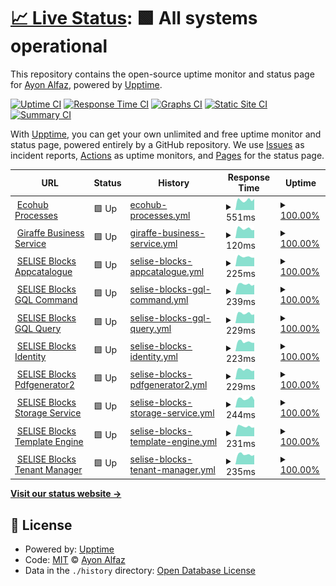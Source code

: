 # [📈 Live Status](https://clone47.github.io/ecohub-processes-uptime): <!--live status--> **🟩 All systems operational**

This repository contains the open-source uptime monitor and status page for [Ayon Alfaz](https://clone47.github.io/ecohub-processes-uptime), powered by [Upptime](https://github.com/upptime/upptime).

[![Uptime CI](https://github.com/clone47/ecohub-processes-uptime/workflows/Uptime%20CI/badge.svg)](https://github.com/clone47/ecohub-processes-uptime/actions?query=workflow%3A%22Uptime+CI%22)
[![Response Time CI](https://github.com/clone47/ecohub-processes-uptime/workflows/Response%20Time%20CI/badge.svg)](https://github.com/clone47/ecohub-processes-uptime/actions?query=workflow%3A%22Response+Time+CI%22)
[![Graphs CI](https://github.com/clone47/ecohub-processes-uptime/workflows/Graphs%20CI/badge.svg)](https://github.com/clone47/ecohub-processes-uptime/actions?query=workflow%3A%22Graphs+CI%22)
[![Static Site CI](https://github.com/clone47/ecohub-processes-uptime/workflows/Static%20Site%20CI/badge.svg)](https://github.com/clone47/ecohub-processes-uptime/actions?query=workflow%3A%22Static+Site+CI%22)
[![Summary CI](https://github.com/clone47/ecohub-processes-uptime/workflows/Summary%20CI/badge.svg)](https://github.com/clone47/ecohub-processes-uptime/actions?query=workflow%3A%22Summary+CI%22)

With [Upptime](https://upptime.js.org), you can get your own unlimited and free uptime monitor and status page, powered entirely by a GitHub repository. We use [Issues](https://github.com/clone47/ecohub-processes-uptime/issues) as incident reports, [Actions](https://github.com/clone47/ecohub-processes-uptime/actions) as uptime monitors, and [Pages](https://clone47.github.io/ecohub-processes-uptime) for the status page.

<!--start: status pages-->
<!-- This summary is generated by Upptime (https://github.com/upptime/upptime) -->
<!-- Do not edit this manually, your changes will be overwritten -->
<!-- prettier-ignore -->
| URL | Status | History | Response Time | Uptime |
| --- | ------ | ------- | ------------- | ------ |
| <img alt="" src="https://az-cdn.selise.biz/selisecdn/cdn/giraffe/EcoHub_Logo.svg" height="13"> [Ecohub Processes](https://processes.myecohub.ch) | 🟩 Up | [ecohub-processes.yml](https://github.com/clone47/ecohub-processes-uptime/commits/HEAD/history/ecohub-processes.yml) | <details><summary><img alt="Response time graph" src="./graphs/ecohub-processes/response-time-week.png" height="20"> 551ms</summary><br><a href="https://ep-status.essential-sandbox.com/history/ecohub-processes"><img alt="Response time 604" src="https://img.shields.io/endpoint?url=https%3A%2F%2Fraw.githubusercontent.com%2Fclone47%2Fecohub-processes-uptime%2FHEAD%2Fapi%2Fecohub-processes%2Fresponse-time.json"></a><br><a href="https://ep-status.essential-sandbox.com/history/ecohub-processes"><img alt="24-hour response time 617" src="https://img.shields.io/endpoint?url=https%3A%2F%2Fraw.githubusercontent.com%2Fclone47%2Fecohub-processes-uptime%2FHEAD%2Fapi%2Fecohub-processes%2Fresponse-time-day.json"></a><br><a href="https://ep-status.essential-sandbox.com/history/ecohub-processes"><img alt="7-day response time 551" src="https://img.shields.io/endpoint?url=https%3A%2F%2Fraw.githubusercontent.com%2Fclone47%2Fecohub-processes-uptime%2FHEAD%2Fapi%2Fecohub-processes%2Fresponse-time-week.json"></a><br><a href="https://ep-status.essential-sandbox.com/history/ecohub-processes"><img alt="30-day response time 580" src="https://img.shields.io/endpoint?url=https%3A%2F%2Fraw.githubusercontent.com%2Fclone47%2Fecohub-processes-uptime%2FHEAD%2Fapi%2Fecohub-processes%2Fresponse-time-month.json"></a><br><a href="https://ep-status.essential-sandbox.com/history/ecohub-processes"><img alt="1-year response time 604" src="https://img.shields.io/endpoint?url=https%3A%2F%2Fraw.githubusercontent.com%2Fclone47%2Fecohub-processes-uptime%2FHEAD%2Fapi%2Fecohub-processes%2Fresponse-time-year.json"></a></details> | <details><summary><a href="https://ep-status.essential-sandbox.com/history/ecohub-processes">100.00%</a></summary><a href="https://ep-status.essential-sandbox.com/history/ecohub-processes"><img alt="All-time uptime 100.00%" src="https://img.shields.io/endpoint?url=https%3A%2F%2Fraw.githubusercontent.com%2Fclone47%2Fecohub-processes-uptime%2FHEAD%2Fapi%2Fecohub-processes%2Fuptime.json"></a><br><a href="https://ep-status.essential-sandbox.com/history/ecohub-processes"><img alt="24-hour uptime 100.00%" src="https://img.shields.io/endpoint?url=https%3A%2F%2Fraw.githubusercontent.com%2Fclone47%2Fecohub-processes-uptime%2FHEAD%2Fapi%2Fecohub-processes%2Fuptime-day.json"></a><br><a href="https://ep-status.essential-sandbox.com/history/ecohub-processes"><img alt="7-day uptime 100.00%" src="https://img.shields.io/endpoint?url=https%3A%2F%2Fraw.githubusercontent.com%2Fclone47%2Fecohub-processes-uptime%2FHEAD%2Fapi%2Fecohub-processes%2Fuptime-week.json"></a><br><a href="https://ep-status.essential-sandbox.com/history/ecohub-processes"><img alt="30-day uptime 100.00%" src="https://img.shields.io/endpoint?url=https%3A%2F%2Fraw.githubusercontent.com%2Fclone47%2Fecohub-processes-uptime%2FHEAD%2Fapi%2Fecohub-processes%2Fuptime-month.json"></a><br><a href="https://ep-status.essential-sandbox.com/history/ecohub-processes"><img alt="1-year uptime 100.00%" src="https://img.shields.io/endpoint?url=https%3A%2F%2Fraw.githubusercontent.com%2Fclone47%2Fecohub-processes-uptime%2FHEAD%2Fapi%2Fecohub-processes%2Fuptime-year.json"></a></details>
| <img alt="" src="https://az-cdn.selise.biz/selisecdn/cdn/giraffe/EcoHub_Logo.svg" height="13"> [Giraffe Business Service](https://processes.myecohub.ch/api/business-giraffe/GiraffeService/management/ping) | 🟩 Up | [giraffe-business-service.yml](https://github.com/clone47/ecohub-processes-uptime/commits/HEAD/history/giraffe-business-service.yml) | <details><summary><img alt="Response time graph" src="./graphs/giraffe-business-service/response-time-week.png" height="20"> 120ms</summary><br><a href="https://ep-status.essential-sandbox.com/history/giraffe-business-service"><img alt="Response time 124" src="https://img.shields.io/endpoint?url=https%3A%2F%2Fraw.githubusercontent.com%2Fclone47%2Fecohub-processes-uptime%2FHEAD%2Fapi%2Fgiraffe-business-service%2Fresponse-time.json"></a><br><a href="https://ep-status.essential-sandbox.com/history/giraffe-business-service"><img alt="24-hour response time 101" src="https://img.shields.io/endpoint?url=https%3A%2F%2Fraw.githubusercontent.com%2Fclone47%2Fecohub-processes-uptime%2FHEAD%2Fapi%2Fgiraffe-business-service%2Fresponse-time-day.json"></a><br><a href="https://ep-status.essential-sandbox.com/history/giraffe-business-service"><img alt="7-day response time 120" src="https://img.shields.io/endpoint?url=https%3A%2F%2Fraw.githubusercontent.com%2Fclone47%2Fecohub-processes-uptime%2FHEAD%2Fapi%2Fgiraffe-business-service%2Fresponse-time-week.json"></a><br><a href="https://ep-status.essential-sandbox.com/history/giraffe-business-service"><img alt="30-day response time 120" src="https://img.shields.io/endpoint?url=https%3A%2F%2Fraw.githubusercontent.com%2Fclone47%2Fecohub-processes-uptime%2FHEAD%2Fapi%2Fgiraffe-business-service%2Fresponse-time-month.json"></a><br><a href="https://ep-status.essential-sandbox.com/history/giraffe-business-service"><img alt="1-year response time 124" src="https://img.shields.io/endpoint?url=https%3A%2F%2Fraw.githubusercontent.com%2Fclone47%2Fecohub-processes-uptime%2FHEAD%2Fapi%2Fgiraffe-business-service%2Fresponse-time-year.json"></a></details> | <details><summary><a href="https://ep-status.essential-sandbox.com/history/giraffe-business-service">100.00%</a></summary><a href="https://ep-status.essential-sandbox.com/history/giraffe-business-service"><img alt="All-time uptime 100.00%" src="https://img.shields.io/endpoint?url=https%3A%2F%2Fraw.githubusercontent.com%2Fclone47%2Fecohub-processes-uptime%2FHEAD%2Fapi%2Fgiraffe-business-service%2Fuptime.json"></a><br><a href="https://ep-status.essential-sandbox.com/history/giraffe-business-service"><img alt="24-hour uptime 100.00%" src="https://img.shields.io/endpoint?url=https%3A%2F%2Fraw.githubusercontent.com%2Fclone47%2Fecohub-processes-uptime%2FHEAD%2Fapi%2Fgiraffe-business-service%2Fuptime-day.json"></a><br><a href="https://ep-status.essential-sandbox.com/history/giraffe-business-service"><img alt="7-day uptime 100.00%" src="https://img.shields.io/endpoint?url=https%3A%2F%2Fraw.githubusercontent.com%2Fclone47%2Fecohub-processes-uptime%2FHEAD%2Fapi%2Fgiraffe-business-service%2Fuptime-week.json"></a><br><a href="https://ep-status.essential-sandbox.com/history/giraffe-business-service"><img alt="30-day uptime 100.00%" src="https://img.shields.io/endpoint?url=https%3A%2F%2Fraw.githubusercontent.com%2Fclone47%2Fecohub-processes-uptime%2FHEAD%2Fapi%2Fgiraffe-business-service%2Fuptime-month.json"></a><br><a href="https://ep-status.essential-sandbox.com/history/giraffe-business-service"><img alt="1-year uptime 100.00%" src="https://img.shields.io/endpoint?url=https%3A%2F%2Fraw.githubusercontent.com%2Fclone47%2Fecohub-processes-uptime%2FHEAD%2Fapi%2Fgiraffe-business-service%2Fuptime-year.json"></a></details>
| <img alt="" src="https://images.selise.club/app_icon_xs_selise_8627edb2-513d-44e9-be8c-3de3461c3c05.png" height="13"> [SELISE Blocks Appcatalogue](https://processes.myecohub.ch/api/appcatalogue/v1/appcatalogue/management/ping) | 🟩 Up | [selise-blocks-appcatalogue.yml](https://github.com/clone47/ecohub-processes-uptime/commits/HEAD/history/selise-blocks-appcatalogue.yml) | <details><summary><img alt="Response time graph" src="./graphs/selise-blocks-appcatalogue/response-time-week.png" height="20"> 225ms</summary><br><a href="https://ep-status.essential-sandbox.com/history/selise-blocks-appcatalogue"><img alt="Response time 230" src="https://img.shields.io/endpoint?url=https%3A%2F%2Fraw.githubusercontent.com%2Fclone47%2Fecohub-processes-uptime%2FHEAD%2Fapi%2Fselise-blocks-appcatalogue%2Fresponse-time.json"></a><br><a href="https://ep-status.essential-sandbox.com/history/selise-blocks-appcatalogue"><img alt="24-hour response time 202" src="https://img.shields.io/endpoint?url=https%3A%2F%2Fraw.githubusercontent.com%2Fclone47%2Fecohub-processes-uptime%2FHEAD%2Fapi%2Fselise-blocks-appcatalogue%2Fresponse-time-day.json"></a><br><a href="https://ep-status.essential-sandbox.com/history/selise-blocks-appcatalogue"><img alt="7-day response time 225" src="https://img.shields.io/endpoint?url=https%3A%2F%2Fraw.githubusercontent.com%2Fclone47%2Fecohub-processes-uptime%2FHEAD%2Fapi%2Fselise-blocks-appcatalogue%2Fresponse-time-week.json"></a><br><a href="https://ep-status.essential-sandbox.com/history/selise-blocks-appcatalogue"><img alt="30-day response time 225" src="https://img.shields.io/endpoint?url=https%3A%2F%2Fraw.githubusercontent.com%2Fclone47%2Fecohub-processes-uptime%2FHEAD%2Fapi%2Fselise-blocks-appcatalogue%2Fresponse-time-month.json"></a><br><a href="https://ep-status.essential-sandbox.com/history/selise-blocks-appcatalogue"><img alt="1-year response time 230" src="https://img.shields.io/endpoint?url=https%3A%2F%2Fraw.githubusercontent.com%2Fclone47%2Fecohub-processes-uptime%2FHEAD%2Fapi%2Fselise-blocks-appcatalogue%2Fresponse-time-year.json"></a></details> | <details><summary><a href="https://ep-status.essential-sandbox.com/history/selise-blocks-appcatalogue">100.00%</a></summary><a href="https://ep-status.essential-sandbox.com/history/selise-blocks-appcatalogue"><img alt="All-time uptime 100.00%" src="https://img.shields.io/endpoint?url=https%3A%2F%2Fraw.githubusercontent.com%2Fclone47%2Fecohub-processes-uptime%2FHEAD%2Fapi%2Fselise-blocks-appcatalogue%2Fuptime.json"></a><br><a href="https://ep-status.essential-sandbox.com/history/selise-blocks-appcatalogue"><img alt="24-hour uptime 100.00%" src="https://img.shields.io/endpoint?url=https%3A%2F%2Fraw.githubusercontent.com%2Fclone47%2Fecohub-processes-uptime%2FHEAD%2Fapi%2Fselise-blocks-appcatalogue%2Fuptime-day.json"></a><br><a href="https://ep-status.essential-sandbox.com/history/selise-blocks-appcatalogue"><img alt="7-day uptime 100.00%" src="https://img.shields.io/endpoint?url=https%3A%2F%2Fraw.githubusercontent.com%2Fclone47%2Fecohub-processes-uptime%2FHEAD%2Fapi%2Fselise-blocks-appcatalogue%2Fuptime-week.json"></a><br><a href="https://ep-status.essential-sandbox.com/history/selise-blocks-appcatalogue"><img alt="30-day uptime 100.00%" src="https://img.shields.io/endpoint?url=https%3A%2F%2Fraw.githubusercontent.com%2Fclone47%2Fecohub-processes-uptime%2FHEAD%2Fapi%2Fselise-blocks-appcatalogue%2Fuptime-month.json"></a><br><a href="https://ep-status.essential-sandbox.com/history/selise-blocks-appcatalogue"><img alt="1-year uptime 100.00%" src="https://img.shields.io/endpoint?url=https%3A%2F%2Fraw.githubusercontent.com%2Fclone47%2Fecohub-processes-uptime%2FHEAD%2Fapi%2Fselise-blocks-appcatalogue%2Fuptime-year.json"></a></details>
| <img alt="" src="https://images.selise.club/app_icon_xs_selise_8627edb2-513d-44e9-be8c-3de3461c3c05.png" height="13"> [SELISE Blocks GQL Command](https://processes.myecohub.ch/api/gqlcommand/v1/ping) | 🟩 Up | [selise-blocks-gql-command.yml](https://github.com/clone47/ecohub-processes-uptime/commits/HEAD/history/selise-blocks-gql-command.yml) | <details><summary><img alt="Response time graph" src="./graphs/selise-blocks-gql-command/response-time-week.png" height="20"> 239ms</summary><br><a href="https://ep-status.essential-sandbox.com/history/selise-blocks-gql-command"><img alt="Response time 230" src="https://img.shields.io/endpoint?url=https%3A%2F%2Fraw.githubusercontent.com%2Fclone47%2Fecohub-processes-uptime%2FHEAD%2Fapi%2Fselise-blocks-gql-command%2Fresponse-time.json"></a><br><a href="https://ep-status.essential-sandbox.com/history/selise-blocks-gql-command"><img alt="24-hour response time 229" src="https://img.shields.io/endpoint?url=https%3A%2F%2Fraw.githubusercontent.com%2Fclone47%2Fecohub-processes-uptime%2FHEAD%2Fapi%2Fselise-blocks-gql-command%2Fresponse-time-day.json"></a><br><a href="https://ep-status.essential-sandbox.com/history/selise-blocks-gql-command"><img alt="7-day response time 239" src="https://img.shields.io/endpoint?url=https%3A%2F%2Fraw.githubusercontent.com%2Fclone47%2Fecohub-processes-uptime%2FHEAD%2Fapi%2Fselise-blocks-gql-command%2Fresponse-time-week.json"></a><br><a href="https://ep-status.essential-sandbox.com/history/selise-blocks-gql-command"><img alt="30-day response time 226" src="https://img.shields.io/endpoint?url=https%3A%2F%2Fraw.githubusercontent.com%2Fclone47%2Fecohub-processes-uptime%2FHEAD%2Fapi%2Fselise-blocks-gql-command%2Fresponse-time-month.json"></a><br><a href="https://ep-status.essential-sandbox.com/history/selise-blocks-gql-command"><img alt="1-year response time 230" src="https://img.shields.io/endpoint?url=https%3A%2F%2Fraw.githubusercontent.com%2Fclone47%2Fecohub-processes-uptime%2FHEAD%2Fapi%2Fselise-blocks-gql-command%2Fresponse-time-year.json"></a></details> | <details><summary><a href="https://ep-status.essential-sandbox.com/history/selise-blocks-gql-command">100.00%</a></summary><a href="https://ep-status.essential-sandbox.com/history/selise-blocks-gql-command"><img alt="All-time uptime 100.00%" src="https://img.shields.io/endpoint?url=https%3A%2F%2Fraw.githubusercontent.com%2Fclone47%2Fecohub-processes-uptime%2FHEAD%2Fapi%2Fselise-blocks-gql-command%2Fuptime.json"></a><br><a href="https://ep-status.essential-sandbox.com/history/selise-blocks-gql-command"><img alt="24-hour uptime 100.00%" src="https://img.shields.io/endpoint?url=https%3A%2F%2Fraw.githubusercontent.com%2Fclone47%2Fecohub-processes-uptime%2FHEAD%2Fapi%2Fselise-blocks-gql-command%2Fuptime-day.json"></a><br><a href="https://ep-status.essential-sandbox.com/history/selise-blocks-gql-command"><img alt="7-day uptime 100.00%" src="https://img.shields.io/endpoint?url=https%3A%2F%2Fraw.githubusercontent.com%2Fclone47%2Fecohub-processes-uptime%2FHEAD%2Fapi%2Fselise-blocks-gql-command%2Fuptime-week.json"></a><br><a href="https://ep-status.essential-sandbox.com/history/selise-blocks-gql-command"><img alt="30-day uptime 100.00%" src="https://img.shields.io/endpoint?url=https%3A%2F%2Fraw.githubusercontent.com%2Fclone47%2Fecohub-processes-uptime%2FHEAD%2Fapi%2Fselise-blocks-gql-command%2Fuptime-month.json"></a><br><a href="https://ep-status.essential-sandbox.com/history/selise-blocks-gql-command"><img alt="1-year uptime 100.00%" src="https://img.shields.io/endpoint?url=https%3A%2F%2Fraw.githubusercontent.com%2Fclone47%2Fecohub-processes-uptime%2FHEAD%2Fapi%2Fselise-blocks-gql-command%2Fuptime-year.json"></a></details>
| <img alt="" src="https://images.selise.club/app_icon_xs_selise_8627edb2-513d-44e9-be8c-3de3461c3c05.png" height="13"> [SELISE Blocks GQL Query](https://processes.myecohub.ch/api/gqlquery/v1/ping) | 🟩 Up | [selise-blocks-gql-query.yml](https://github.com/clone47/ecohub-processes-uptime/commits/HEAD/history/selise-blocks-gql-query.yml) | <details><summary><img alt="Response time graph" src="./graphs/selise-blocks-gql-query/response-time-week.png" height="20"> 229ms</summary><br><a href="https://ep-status.essential-sandbox.com/history/selise-blocks-gql-query"><img alt="Response time 231" src="https://img.shields.io/endpoint?url=https%3A%2F%2Fraw.githubusercontent.com%2Fclone47%2Fecohub-processes-uptime%2FHEAD%2Fapi%2Fselise-blocks-gql-query%2Fresponse-time.json"></a><br><a href="https://ep-status.essential-sandbox.com/history/selise-blocks-gql-query"><img alt="24-hour response time 206" src="https://img.shields.io/endpoint?url=https%3A%2F%2Fraw.githubusercontent.com%2Fclone47%2Fecohub-processes-uptime%2FHEAD%2Fapi%2Fselise-blocks-gql-query%2Fresponse-time-day.json"></a><br><a href="https://ep-status.essential-sandbox.com/history/selise-blocks-gql-query"><img alt="7-day response time 229" src="https://img.shields.io/endpoint?url=https%3A%2F%2Fraw.githubusercontent.com%2Fclone47%2Fecohub-processes-uptime%2FHEAD%2Fapi%2Fselise-blocks-gql-query%2Fresponse-time-week.json"></a><br><a href="https://ep-status.essential-sandbox.com/history/selise-blocks-gql-query"><img alt="30-day response time 225" src="https://img.shields.io/endpoint?url=https%3A%2F%2Fraw.githubusercontent.com%2Fclone47%2Fecohub-processes-uptime%2FHEAD%2Fapi%2Fselise-blocks-gql-query%2Fresponse-time-month.json"></a><br><a href="https://ep-status.essential-sandbox.com/history/selise-blocks-gql-query"><img alt="1-year response time 231" src="https://img.shields.io/endpoint?url=https%3A%2F%2Fraw.githubusercontent.com%2Fclone47%2Fecohub-processes-uptime%2FHEAD%2Fapi%2Fselise-blocks-gql-query%2Fresponse-time-year.json"></a></details> | <details><summary><a href="https://ep-status.essential-sandbox.com/history/selise-blocks-gql-query">100.00%</a></summary><a href="https://ep-status.essential-sandbox.com/history/selise-blocks-gql-query"><img alt="All-time uptime 100.00%" src="https://img.shields.io/endpoint?url=https%3A%2F%2Fraw.githubusercontent.com%2Fclone47%2Fecohub-processes-uptime%2FHEAD%2Fapi%2Fselise-blocks-gql-query%2Fuptime.json"></a><br><a href="https://ep-status.essential-sandbox.com/history/selise-blocks-gql-query"><img alt="24-hour uptime 100.00%" src="https://img.shields.io/endpoint?url=https%3A%2F%2Fraw.githubusercontent.com%2Fclone47%2Fecohub-processes-uptime%2FHEAD%2Fapi%2Fselise-blocks-gql-query%2Fuptime-day.json"></a><br><a href="https://ep-status.essential-sandbox.com/history/selise-blocks-gql-query"><img alt="7-day uptime 100.00%" src="https://img.shields.io/endpoint?url=https%3A%2F%2Fraw.githubusercontent.com%2Fclone47%2Fecohub-processes-uptime%2FHEAD%2Fapi%2Fselise-blocks-gql-query%2Fuptime-week.json"></a><br><a href="https://ep-status.essential-sandbox.com/history/selise-blocks-gql-query"><img alt="30-day uptime 100.00%" src="https://img.shields.io/endpoint?url=https%3A%2F%2Fraw.githubusercontent.com%2Fclone47%2Fecohub-processes-uptime%2FHEAD%2Fapi%2Fselise-blocks-gql-query%2Fuptime-month.json"></a><br><a href="https://ep-status.essential-sandbox.com/history/selise-blocks-gql-query"><img alt="1-year uptime 100.00%" src="https://img.shields.io/endpoint?url=https%3A%2F%2Fraw.githubusercontent.com%2Fclone47%2Fecohub-processes-uptime%2FHEAD%2Fapi%2Fselise-blocks-gql-query%2Fuptime-year.json"></a></details>
| <img alt="" src="https://images.selise.club/app_icon_xs_selise_8627edb2-513d-44e9-be8c-3de3461c3c05.png" height="13"> [SELISE Blocks Identity](https://processes.myecohub.ch/api/identity/v1/identity/management/ping) | 🟩 Up | [selise-blocks-identity.yml](https://github.com/clone47/ecohub-processes-uptime/commits/HEAD/history/selise-blocks-identity.yml) | <details><summary><img alt="Response time graph" src="./graphs/selise-blocks-identity/response-time-week.png" height="20"> 223ms</summary><br><a href="https://ep-status.essential-sandbox.com/history/selise-blocks-identity"><img alt="Response time 231" src="https://img.shields.io/endpoint?url=https%3A%2F%2Fraw.githubusercontent.com%2Fclone47%2Fecohub-processes-uptime%2FHEAD%2Fapi%2Fselise-blocks-identity%2Fresponse-time.json"></a><br><a href="https://ep-status.essential-sandbox.com/history/selise-blocks-identity"><img alt="24-hour response time 197" src="https://img.shields.io/endpoint?url=https%3A%2F%2Fraw.githubusercontent.com%2Fclone47%2Fecohub-processes-uptime%2FHEAD%2Fapi%2Fselise-blocks-identity%2Fresponse-time-day.json"></a><br><a href="https://ep-status.essential-sandbox.com/history/selise-blocks-identity"><img alt="7-day response time 223" src="https://img.shields.io/endpoint?url=https%3A%2F%2Fraw.githubusercontent.com%2Fclone47%2Fecohub-processes-uptime%2FHEAD%2Fapi%2Fselise-blocks-identity%2Fresponse-time-week.json"></a><br><a href="https://ep-status.essential-sandbox.com/history/selise-blocks-identity"><img alt="30-day response time 226" src="https://img.shields.io/endpoint?url=https%3A%2F%2Fraw.githubusercontent.com%2Fclone47%2Fecohub-processes-uptime%2FHEAD%2Fapi%2Fselise-blocks-identity%2Fresponse-time-month.json"></a><br><a href="https://ep-status.essential-sandbox.com/history/selise-blocks-identity"><img alt="1-year response time 231" src="https://img.shields.io/endpoint?url=https%3A%2F%2Fraw.githubusercontent.com%2Fclone47%2Fecohub-processes-uptime%2FHEAD%2Fapi%2Fselise-blocks-identity%2Fresponse-time-year.json"></a></details> | <details><summary><a href="https://ep-status.essential-sandbox.com/history/selise-blocks-identity">100.00%</a></summary><a href="https://ep-status.essential-sandbox.com/history/selise-blocks-identity"><img alt="All-time uptime 100.00%" src="https://img.shields.io/endpoint?url=https%3A%2F%2Fraw.githubusercontent.com%2Fclone47%2Fecohub-processes-uptime%2FHEAD%2Fapi%2Fselise-blocks-identity%2Fuptime.json"></a><br><a href="https://ep-status.essential-sandbox.com/history/selise-blocks-identity"><img alt="24-hour uptime 100.00%" src="https://img.shields.io/endpoint?url=https%3A%2F%2Fraw.githubusercontent.com%2Fclone47%2Fecohub-processes-uptime%2FHEAD%2Fapi%2Fselise-blocks-identity%2Fuptime-day.json"></a><br><a href="https://ep-status.essential-sandbox.com/history/selise-blocks-identity"><img alt="7-day uptime 100.00%" src="https://img.shields.io/endpoint?url=https%3A%2F%2Fraw.githubusercontent.com%2Fclone47%2Fecohub-processes-uptime%2FHEAD%2Fapi%2Fselise-blocks-identity%2Fuptime-week.json"></a><br><a href="https://ep-status.essential-sandbox.com/history/selise-blocks-identity"><img alt="30-day uptime 100.00%" src="https://img.shields.io/endpoint?url=https%3A%2F%2Fraw.githubusercontent.com%2Fclone47%2Fecohub-processes-uptime%2FHEAD%2Fapi%2Fselise-blocks-identity%2Fuptime-month.json"></a><br><a href="https://ep-status.essential-sandbox.com/history/selise-blocks-identity"><img alt="1-year uptime 100.00%" src="https://img.shields.io/endpoint?url=https%3A%2F%2Fraw.githubusercontent.com%2Fclone47%2Fecohub-processes-uptime%2FHEAD%2Fapi%2Fselise-blocks-identity%2Fuptime-year.json"></a></details>
| <img alt="" src="https://images.selise.club/app_icon_xs_selise_8627edb2-513d-44e9-be8c-3de3461c3c05.png" height="13"> [SELISE Blocks Pdfgenerator2](https://processes.myecohub.ch/api/pdfgenerator2/v1/PdfGeneratorHost/Management/Ping) | 🟩 Up | [selise-blocks-pdfgenerator2.yml](https://github.com/clone47/ecohub-processes-uptime/commits/HEAD/history/selise-blocks-pdfgenerator2.yml) | <details><summary><img alt="Response time graph" src="./graphs/selise-blocks-pdfgenerator2/response-time-week.png" height="20"> 229ms</summary><br><a href="https://ep-status.essential-sandbox.com/history/selise-blocks-pdfgenerator2"><img alt="Response time 230" src="https://img.shields.io/endpoint?url=https%3A%2F%2Fraw.githubusercontent.com%2Fclone47%2Fecohub-processes-uptime%2FHEAD%2Fapi%2Fselise-blocks-pdfgenerator2%2Fresponse-time.json"></a><br><a href="https://ep-status.essential-sandbox.com/history/selise-blocks-pdfgenerator2"><img alt="24-hour response time 205" src="https://img.shields.io/endpoint?url=https%3A%2F%2Fraw.githubusercontent.com%2Fclone47%2Fecohub-processes-uptime%2FHEAD%2Fapi%2Fselise-blocks-pdfgenerator2%2Fresponse-time-day.json"></a><br><a href="https://ep-status.essential-sandbox.com/history/selise-blocks-pdfgenerator2"><img alt="7-day response time 229" src="https://img.shields.io/endpoint?url=https%3A%2F%2Fraw.githubusercontent.com%2Fclone47%2Fecohub-processes-uptime%2FHEAD%2Fapi%2Fselise-blocks-pdfgenerator2%2Fresponse-time-week.json"></a><br><a href="https://ep-status.essential-sandbox.com/history/selise-blocks-pdfgenerator2"><img alt="30-day response time 226" src="https://img.shields.io/endpoint?url=https%3A%2F%2Fraw.githubusercontent.com%2Fclone47%2Fecohub-processes-uptime%2FHEAD%2Fapi%2Fselise-blocks-pdfgenerator2%2Fresponse-time-month.json"></a><br><a href="https://ep-status.essential-sandbox.com/history/selise-blocks-pdfgenerator2"><img alt="1-year response time 230" src="https://img.shields.io/endpoint?url=https%3A%2F%2Fraw.githubusercontent.com%2Fclone47%2Fecohub-processes-uptime%2FHEAD%2Fapi%2Fselise-blocks-pdfgenerator2%2Fresponse-time-year.json"></a></details> | <details><summary><a href="https://ep-status.essential-sandbox.com/history/selise-blocks-pdfgenerator2">100.00%</a></summary><a href="https://ep-status.essential-sandbox.com/history/selise-blocks-pdfgenerator2"><img alt="All-time uptime 100.00%" src="https://img.shields.io/endpoint?url=https%3A%2F%2Fraw.githubusercontent.com%2Fclone47%2Fecohub-processes-uptime%2FHEAD%2Fapi%2Fselise-blocks-pdfgenerator2%2Fuptime.json"></a><br><a href="https://ep-status.essential-sandbox.com/history/selise-blocks-pdfgenerator2"><img alt="24-hour uptime 100.00%" src="https://img.shields.io/endpoint?url=https%3A%2F%2Fraw.githubusercontent.com%2Fclone47%2Fecohub-processes-uptime%2FHEAD%2Fapi%2Fselise-blocks-pdfgenerator2%2Fuptime-day.json"></a><br><a href="https://ep-status.essential-sandbox.com/history/selise-blocks-pdfgenerator2"><img alt="7-day uptime 100.00%" src="https://img.shields.io/endpoint?url=https%3A%2F%2Fraw.githubusercontent.com%2Fclone47%2Fecohub-processes-uptime%2FHEAD%2Fapi%2Fselise-blocks-pdfgenerator2%2Fuptime-week.json"></a><br><a href="https://ep-status.essential-sandbox.com/history/selise-blocks-pdfgenerator2"><img alt="30-day uptime 100.00%" src="https://img.shields.io/endpoint?url=https%3A%2F%2Fraw.githubusercontent.com%2Fclone47%2Fecohub-processes-uptime%2FHEAD%2Fapi%2Fselise-blocks-pdfgenerator2%2Fuptime-month.json"></a><br><a href="https://ep-status.essential-sandbox.com/history/selise-blocks-pdfgenerator2"><img alt="1-year uptime 100.00%" src="https://img.shields.io/endpoint?url=https%3A%2F%2Fraw.githubusercontent.com%2Fclone47%2Fecohub-processes-uptime%2FHEAD%2Fapi%2Fselise-blocks-pdfgenerator2%2Fuptime-year.json"></a></details>
| <img alt="" src="https://images.selise.club/app_icon_xs_selise_8627edb2-513d-44e9-be8c-3de3461c3c05.png" height="13"> [SELISE Blocks Storage Service](https://processes.myecohub.ch/api/storageservice/v1/storageservice/management/ping) | 🟩 Up | [selise-blocks-storage-service.yml](https://github.com/clone47/ecohub-processes-uptime/commits/HEAD/history/selise-blocks-storage-service.yml) | <details><summary><img alt="Response time graph" src="./graphs/selise-blocks-storage-service/response-time-week.png" height="20"> 244ms</summary><br><a href="https://ep-status.essential-sandbox.com/history/selise-blocks-storage-service"><img alt="Response time 274" src="https://img.shields.io/endpoint?url=https%3A%2F%2Fraw.githubusercontent.com%2Fclone47%2Fecohub-processes-uptime%2FHEAD%2Fapi%2Fselise-blocks-storage-service%2Fresponse-time.json"></a><br><a href="https://ep-status.essential-sandbox.com/history/selise-blocks-storage-service"><img alt="24-hour response time 203" src="https://img.shields.io/endpoint?url=https%3A%2F%2Fraw.githubusercontent.com%2Fclone47%2Fecohub-processes-uptime%2FHEAD%2Fapi%2Fselise-blocks-storage-service%2Fresponse-time-day.json"></a><br><a href="https://ep-status.essential-sandbox.com/history/selise-blocks-storage-service"><img alt="7-day response time 244" src="https://img.shields.io/endpoint?url=https%3A%2F%2Fraw.githubusercontent.com%2Fclone47%2Fecohub-processes-uptime%2FHEAD%2Fapi%2Fselise-blocks-storage-service%2Fresponse-time-week.json"></a><br><a href="https://ep-status.essential-sandbox.com/history/selise-blocks-storage-service"><img alt="30-day response time 304" src="https://img.shields.io/endpoint?url=https%3A%2F%2Fraw.githubusercontent.com%2Fclone47%2Fecohub-processes-uptime%2FHEAD%2Fapi%2Fselise-blocks-storage-service%2Fresponse-time-month.json"></a><br><a href="https://ep-status.essential-sandbox.com/history/selise-blocks-storage-service"><img alt="1-year response time 274" src="https://img.shields.io/endpoint?url=https%3A%2F%2Fraw.githubusercontent.com%2Fclone47%2Fecohub-processes-uptime%2FHEAD%2Fapi%2Fselise-blocks-storage-service%2Fresponse-time-year.json"></a></details> | <details><summary><a href="https://ep-status.essential-sandbox.com/history/selise-blocks-storage-service">100.00%</a></summary><a href="https://ep-status.essential-sandbox.com/history/selise-blocks-storage-service"><img alt="All-time uptime 100.00%" src="https://img.shields.io/endpoint?url=https%3A%2F%2Fraw.githubusercontent.com%2Fclone47%2Fecohub-processes-uptime%2FHEAD%2Fapi%2Fselise-blocks-storage-service%2Fuptime.json"></a><br><a href="https://ep-status.essential-sandbox.com/history/selise-blocks-storage-service"><img alt="24-hour uptime 100.00%" src="https://img.shields.io/endpoint?url=https%3A%2F%2Fraw.githubusercontent.com%2Fclone47%2Fecohub-processes-uptime%2FHEAD%2Fapi%2Fselise-blocks-storage-service%2Fuptime-day.json"></a><br><a href="https://ep-status.essential-sandbox.com/history/selise-blocks-storage-service"><img alt="7-day uptime 100.00%" src="https://img.shields.io/endpoint?url=https%3A%2F%2Fraw.githubusercontent.com%2Fclone47%2Fecohub-processes-uptime%2FHEAD%2Fapi%2Fselise-blocks-storage-service%2Fuptime-week.json"></a><br><a href="https://ep-status.essential-sandbox.com/history/selise-blocks-storage-service"><img alt="30-day uptime 100.00%" src="https://img.shields.io/endpoint?url=https%3A%2F%2Fraw.githubusercontent.com%2Fclone47%2Fecohub-processes-uptime%2FHEAD%2Fapi%2Fselise-blocks-storage-service%2Fuptime-month.json"></a><br><a href="https://ep-status.essential-sandbox.com/history/selise-blocks-storage-service"><img alt="1-year uptime 100.00%" src="https://img.shields.io/endpoint?url=https%3A%2F%2Fraw.githubusercontent.com%2Fclone47%2Fecohub-processes-uptime%2FHEAD%2Fapi%2Fselise-blocks-storage-service%2Fuptime-year.json"></a></details>
| <img alt="" src="https://images.selise.club/app_icon_xs_selise_8627edb2-513d-44e9-be8c-3de3461c3c05.png" height="13"> [SELISE Blocks Template Engine](https://processes.myecohub.ch/api/templateengine/v1/templateengineservice/management/ping) | 🟩 Up | [selise-blocks-template-engine.yml](https://github.com/clone47/ecohub-processes-uptime/commits/HEAD/history/selise-blocks-template-engine.yml) | <details><summary><img alt="Response time graph" src="./graphs/selise-blocks-template-engine/response-time-week.png" height="20"> 231ms</summary><br><a href="https://ep-status.essential-sandbox.com/history/selise-blocks-template-engine"><img alt="Response time 231" src="https://img.shields.io/endpoint?url=https%3A%2F%2Fraw.githubusercontent.com%2Fclone47%2Fecohub-processes-uptime%2FHEAD%2Fapi%2Fselise-blocks-template-engine%2Fresponse-time.json"></a><br><a href="https://ep-status.essential-sandbox.com/history/selise-blocks-template-engine"><img alt="24-hour response time 208" src="https://img.shields.io/endpoint?url=https%3A%2F%2Fraw.githubusercontent.com%2Fclone47%2Fecohub-processes-uptime%2FHEAD%2Fapi%2Fselise-blocks-template-engine%2Fresponse-time-day.json"></a><br><a href="https://ep-status.essential-sandbox.com/history/selise-blocks-template-engine"><img alt="7-day response time 231" src="https://img.shields.io/endpoint?url=https%3A%2F%2Fraw.githubusercontent.com%2Fclone47%2Fecohub-processes-uptime%2FHEAD%2Fapi%2Fselise-blocks-template-engine%2Fresponse-time-week.json"></a><br><a href="https://ep-status.essential-sandbox.com/history/selise-blocks-template-engine"><img alt="30-day response time 227" src="https://img.shields.io/endpoint?url=https%3A%2F%2Fraw.githubusercontent.com%2Fclone47%2Fecohub-processes-uptime%2FHEAD%2Fapi%2Fselise-blocks-template-engine%2Fresponse-time-month.json"></a><br><a href="https://ep-status.essential-sandbox.com/history/selise-blocks-template-engine"><img alt="1-year response time 231" src="https://img.shields.io/endpoint?url=https%3A%2F%2Fraw.githubusercontent.com%2Fclone47%2Fecohub-processes-uptime%2FHEAD%2Fapi%2Fselise-blocks-template-engine%2Fresponse-time-year.json"></a></details> | <details><summary><a href="https://ep-status.essential-sandbox.com/history/selise-blocks-template-engine">100.00%</a></summary><a href="https://ep-status.essential-sandbox.com/history/selise-blocks-template-engine"><img alt="All-time uptime 100.00%" src="https://img.shields.io/endpoint?url=https%3A%2F%2Fraw.githubusercontent.com%2Fclone47%2Fecohub-processes-uptime%2FHEAD%2Fapi%2Fselise-blocks-template-engine%2Fuptime.json"></a><br><a href="https://ep-status.essential-sandbox.com/history/selise-blocks-template-engine"><img alt="24-hour uptime 100.00%" src="https://img.shields.io/endpoint?url=https%3A%2F%2Fraw.githubusercontent.com%2Fclone47%2Fecohub-processes-uptime%2FHEAD%2Fapi%2Fselise-blocks-template-engine%2Fuptime-day.json"></a><br><a href="https://ep-status.essential-sandbox.com/history/selise-blocks-template-engine"><img alt="7-day uptime 100.00%" src="https://img.shields.io/endpoint?url=https%3A%2F%2Fraw.githubusercontent.com%2Fclone47%2Fecohub-processes-uptime%2FHEAD%2Fapi%2Fselise-blocks-template-engine%2Fuptime-week.json"></a><br><a href="https://ep-status.essential-sandbox.com/history/selise-blocks-template-engine"><img alt="30-day uptime 100.00%" src="https://img.shields.io/endpoint?url=https%3A%2F%2Fraw.githubusercontent.com%2Fclone47%2Fecohub-processes-uptime%2FHEAD%2Fapi%2Fselise-blocks-template-engine%2Fuptime-month.json"></a><br><a href="https://ep-status.essential-sandbox.com/history/selise-blocks-template-engine"><img alt="1-year uptime 100.00%" src="https://img.shields.io/endpoint?url=https%3A%2F%2Fraw.githubusercontent.com%2Fclone47%2Fecohub-processes-uptime%2FHEAD%2Fapi%2Fselise-blocks-template-engine%2Fuptime-year.json"></a></details>
| <img alt="" src="https://images.selise.club/app_icon_xs_selise_8627edb2-513d-44e9-be8c-3de3461c3c05.png" height="13"> [SELISE Blocks Tenant Manager](https://processes.myecohub.ch/api/tenant/v1/tenantmanager/management/ping) | 🟩 Up | [selise-blocks-tenant-manager.yml](https://github.com/clone47/ecohub-processes-uptime/commits/HEAD/history/selise-blocks-tenant-manager.yml) | <details><summary><img alt="Response time graph" src="./graphs/selise-blocks-tenant-manager/response-time-week.png" height="20"> 235ms</summary><br><a href="https://ep-status.essential-sandbox.com/history/selise-blocks-tenant-manager"><img alt="Response time 229" src="https://img.shields.io/endpoint?url=https%3A%2F%2Fraw.githubusercontent.com%2Fclone47%2Fecohub-processes-uptime%2FHEAD%2Fapi%2Fselise-blocks-tenant-manager%2Fresponse-time.json"></a><br><a href="https://ep-status.essential-sandbox.com/history/selise-blocks-tenant-manager"><img alt="24-hour response time 224" src="https://img.shields.io/endpoint?url=https%3A%2F%2Fraw.githubusercontent.com%2Fclone47%2Fecohub-processes-uptime%2FHEAD%2Fapi%2Fselise-blocks-tenant-manager%2Fresponse-time-day.json"></a><br><a href="https://ep-status.essential-sandbox.com/history/selise-blocks-tenant-manager"><img alt="7-day response time 235" src="https://img.shields.io/endpoint?url=https%3A%2F%2Fraw.githubusercontent.com%2Fclone47%2Fecohub-processes-uptime%2FHEAD%2Fapi%2Fselise-blocks-tenant-manager%2Fresponse-time-week.json"></a><br><a href="https://ep-status.essential-sandbox.com/history/selise-blocks-tenant-manager"><img alt="30-day response time 226" src="https://img.shields.io/endpoint?url=https%3A%2F%2Fraw.githubusercontent.com%2Fclone47%2Fecohub-processes-uptime%2FHEAD%2Fapi%2Fselise-blocks-tenant-manager%2Fresponse-time-month.json"></a><br><a href="https://ep-status.essential-sandbox.com/history/selise-blocks-tenant-manager"><img alt="1-year response time 229" src="https://img.shields.io/endpoint?url=https%3A%2F%2Fraw.githubusercontent.com%2Fclone47%2Fecohub-processes-uptime%2FHEAD%2Fapi%2Fselise-blocks-tenant-manager%2Fresponse-time-year.json"></a></details> | <details><summary><a href="https://ep-status.essential-sandbox.com/history/selise-blocks-tenant-manager">100.00%</a></summary><a href="https://ep-status.essential-sandbox.com/history/selise-blocks-tenant-manager"><img alt="All-time uptime 100.00%" src="https://img.shields.io/endpoint?url=https%3A%2F%2Fraw.githubusercontent.com%2Fclone47%2Fecohub-processes-uptime%2FHEAD%2Fapi%2Fselise-blocks-tenant-manager%2Fuptime.json"></a><br><a href="https://ep-status.essential-sandbox.com/history/selise-blocks-tenant-manager"><img alt="24-hour uptime 100.00%" src="https://img.shields.io/endpoint?url=https%3A%2F%2Fraw.githubusercontent.com%2Fclone47%2Fecohub-processes-uptime%2FHEAD%2Fapi%2Fselise-blocks-tenant-manager%2Fuptime-day.json"></a><br><a href="https://ep-status.essential-sandbox.com/history/selise-blocks-tenant-manager"><img alt="7-day uptime 100.00%" src="https://img.shields.io/endpoint?url=https%3A%2F%2Fraw.githubusercontent.com%2Fclone47%2Fecohub-processes-uptime%2FHEAD%2Fapi%2Fselise-blocks-tenant-manager%2Fuptime-week.json"></a><br><a href="https://ep-status.essential-sandbox.com/history/selise-blocks-tenant-manager"><img alt="30-day uptime 100.00%" src="https://img.shields.io/endpoint?url=https%3A%2F%2Fraw.githubusercontent.com%2Fclone47%2Fecohub-processes-uptime%2FHEAD%2Fapi%2Fselise-blocks-tenant-manager%2Fuptime-month.json"></a><br><a href="https://ep-status.essential-sandbox.com/history/selise-blocks-tenant-manager"><img alt="1-year uptime 100.00%" src="https://img.shields.io/endpoint?url=https%3A%2F%2Fraw.githubusercontent.com%2Fclone47%2Fecohub-processes-uptime%2FHEAD%2Fapi%2Fselise-blocks-tenant-manager%2Fuptime-year.json"></a></details>

<!--end: status pages-->

[**Visit our status website →**](https://clone47.github.io/ecohub-processes-uptime)

## 📄 License

- Powered by: [Upptime](https://github.com/upptime/upptime)
- Code: [MIT](./LICENSE) © [Ayon Alfaz](https://clone47.github.io/ecohub-processes-uptime)
- Data in the `./history` directory: [Open Database License](https://opendatacommons.org/licenses/odbl/1-0/)
